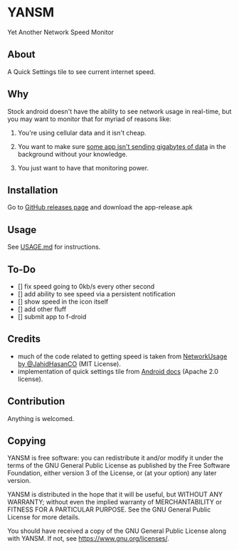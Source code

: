 # YANSM

Yet Another Network Speed Monitor

## About

A Quick Settings tile to see current internet speed.

## Why

Stock android doesn't have the ability to see network usage in real-time, but you may want to
monitor that for myriad of reasons like:

1. You're using cellular data and it isn't cheap.

2. You want to make sure [some app isn't sending gigabytes of data][tiktok background data usage] in
   the background without your knowledge.

3. You just want to have that monitoring power.

## Installation

Go to [GitHub releases page][github release url] and download the app-release.apk

## Usage

See [USAGE.md][usage] for instructions.

## To-Do

- [] fix speed going to 0kb/s every other second
- [] add ability to see speed via a persistent notification
- [] show speed in the icon itself
- [] add other fluff
- [] submit app to f-droid

## Credits

- much of the code related to getting speed is taken
  from [NetworkUsage by @JahidHasanCO][network usage] (MIT License).
- implementation of quick settings tile from [Android docs][android docs] (Apache 2.0 license).

## Contribution

Anything is welcomed.

## Copying

YANSM is free software: you can redistribute it and/or modify it under the terms of the GNU General
Public License as published by the Free Software Foundation, either version 3 of the License, or (at
your option) any later version.

YANSM is distributed in the hope that it will be useful, but WITHOUT ANY WARRANTY; without even the
implied warranty of MERCHANTABILITY or FITNESS FOR A PARTICULAR PURPOSE. See the GNU General Public
License for more details.

You should have received a copy of the GNU General Public License along with YANSM. If not,
see <https://www.gnu.org/licenses/>.

<!-- links -->

[tiktok background data usage]: https://old.reddit.com/r/mildlyinfuriating/comments/10j3xj6/why_did_tiktok_use_3gb_of_background_mobile_data/

[github release url]: https://github.com/zyachel/yansm/releases

[usage]: docs/USAGE.md

[network usage]: https://github.com/JahidHasanCO/NetworkUsage

[android docs]: https://developer.android.com/develop/ui/views/quicksettings-tiles
